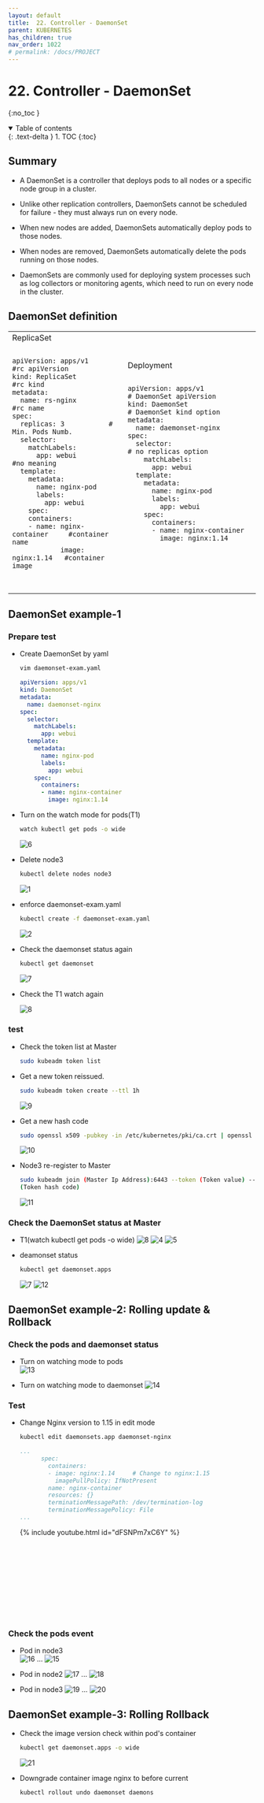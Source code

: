 ```yaml
---
layout: default
title:  22. Controller - DaemonSet
parent: KUBERNETES
has_children: true
nav_order: 1022
# permalink: /docs/PROJECT
---
```


# 22. Controller - DaemonSet

{:no_toc }

<details open markdown="block">  
  <summary>
    Table of contents
  </summary>
  {: .text-delta }
1. TOC  
{:toc}
</details>

## Summary  

* A DaemonSet is a controller that deploys pods to all nodes or a specific node group in a cluster.

* Unlike other replication controllers, DaemonSets cannot be scheduled for failure - they must always run on every node.

* When new nodes are added, DaemonSets automatically deploy pods to those nodes.

* When nodes are removed, DaemonSets automatically delete the pods running on those nodes.

* DaemonSets are commonly used for deploying system processes such as log collectors or monitoring agents, which need to run on every node in the cluster.

## DaemonSet definition

<table>
  <tr>
    <td>ReplicaSet
      <pre>
        <code class="language-yaml">
apiVersion: apps/v1     #rc apiVersion
kind: ReplicaSet        #rc kind
metadata:
  name: rs-nginx        #rc name
spec:
  replicas: 3           # Min. Pods Numb.
  selector:
    matchLabels:
      app: webui        #no meaning
  template:
    metadata:
      name: nginx-pod
      labels:
        app: webui
    spec:
    containers:
    - name: nginx-container     #container name
            image: nginx:1.14   #container image
        </code>
      </pre>
    </td>
    <td>Deployment
      <pre>
        <code class="language-yaml">
apiVersion: apps/v1                # DaemonSet apiVersion
kind: DaemonSet                    # DaemonSet kind option
metadata:
  name: daemonset-nginx
spec:
  selector:                        # no replicas option
    matchLabels:
      app: webui
  template:
    metadata:
      name: nginx-pod
      labels:
        app: webui
    spec:
      containers:
      - name: nginx-container
        image: nginx:1.14
        </code>
      </pre>
    </td>
  </tr>
</table>

## DaemonSet example-1

### Prepare test

* Create DaemonSet by yaml  

  ```bash
  vim daemonset-exam.yaml
  ```

  ```yaml
  apiVersion: apps/v1
  kind: DaemonSet
  metadata:
    name: daemonset-nginx
  spec:
    selector:
      matchLabels:
        app: webui
    template:
      metadata:
        name: nginx-pod 
        labels:
          app: webui
      spec:
        containers:
        - name: nginx-container
          image: nginx:1.14
  ```

* Turn on the watch mode for pods(T1)  

  ```bash
  watch kubectl get pods -o wide
  ```

  ![6](/docs/KUBERNETES/22.DaemonSet/pics/6.png)

* Delete node3

  ```bash
  kubectl delete nodes node3
  ```

  ![1](/docs/KUBERNETES/22.DaemonSet/pics/1.png)

* enforce daemonset-exam.yaml

  ```bash
  kubectl create -f daemonset-exam.yaml
  ```

  ![2](/docs/KUBERNETES/22.DaemonSet/pics/2.png)

* Check the daemonset status again

  ```bash
  kubectl get daemonset
  ```  

  ![7](/docs/KUBERNETES/22.DaemonSet/pics/7.png)

* Check the T1 watch again

  ![8](/docs/KUBERNETES/22.DaemonSet/pics/8.png)

### test

* Check the token list at Master

  ```bash
  sudo kubeadm token list
  ```

* Get a new token reissued.

  ```bash
  sudo kubeadm token create --ttl 1h
  ```

  ![9](/docs/KUBERNETES/22.DaemonSet/pics/9.png)

* Get a new hash code

  ```bash
  sudo openssl x509 -pubkey -in /etc/kubernetes/pki/ca.crt | openssl rsa -pubin -outform der 2>/dev/null | openssl dgst -sha256 -hex | sed 's/^.* //'
  ```

  ![10](/docs/KUBERNETES/22.DaemonSet/pics/10.png)
  
* Node3 re-register to Master  

  ```bash
  sudo kubeadm join (Master Ip Address):6443 --token (Token value) --discovery-token-ca-cert-hash sha256:
  (Token hash code)
  ```

  ![11](/docs/KUBERNETES/22.DaemonSet/pics/11.png)

### Check the DaemonSet status at Master  

* T1(watch kubectl get pods -o wide)
  ![8](/docs/KUBERNETES/22.DaemonSet/pics/8.png)
  ![4](/docs/KUBERNETES/22.DaemonSet/pics/4.png)
  ![5](/docs/KUBERNETES/22.DaemonSet/pics/5.png)

* deamonset status  

  ```bash
  kubectl get daemonset.apps
  ```

  ![7](/docs/KUBERNETES/22.DaemonSet/pics/7.png)
  ![12](/docs/KUBERNETES/22.DaemonSet/pics/12.png)

## DaemonSet example-2: Rolling update & Rollback  

### Check the pods and daemonset status

* Turn on watching mode to pods  
  ![13](/docs/KUBERNETES/22.DaemonSet/pics/13.png)

* Turn on watching mode to daemonset
  ![14](/docs/KUBERNETES/22.DaemonSet/pics/14.png)

### Test  

* Change Nginx version to 1.15 in edit mode

  ```bash
  kubectl edit daemonsets.app daemonset-nginx
  ```

  ```yml
  ...
        spec:
          containers:
          - image: nginx:1.14     # Change to nginx:1.15
            imagePullPolicy: IfNotPresent
          name: nginx-container
          resources: {}
          terminationMessagePath: /dev/termination-log
          terminationMessagePolicy: File
  ...
  ```

  {% include youtube.html id="dFSNPm7xC6Y" %}

  <div class="video-container embed-responsive embed-responsive-16by9">
    <iframe src="" frameborder="0" allowfullscreen></iframe>
  </div>

### Check the pods event

* Pod in node3  
  ![16](/docs/KUBERNETES/22.DaemonSet/pics/16.png)
  ...
  ![15](/docs/KUBERNETES/22.DaemonSet/pics/15.png)

* Pod in node2
  ![17](/docs/KUBERNETES/22.DaemonSet/pics/17.png)
  ...
  ![18](/docs/KUBERNETES/22.DaemonSet/pics/18.png)

* Pod in node3
  ![19](/docs/KUBERNETES/22.DaemonSet/pics/19.png)
  ...
  ![20](/docs/KUBERNETES/22.DaemonSet/pics/20.png)

## DaemonSet example-3: Rolling Rollback  

* Check the image version check within pod's container  

  ```bash
  kubectl get daemonset.apps -o wide
  ```

  ![21](/docs/KUBERNETES/22.DaemonSet/pics/21.png
  )
* Downgrade container image nginx to before current

  ```bash
  kubectl rollout undo daemonset daemons